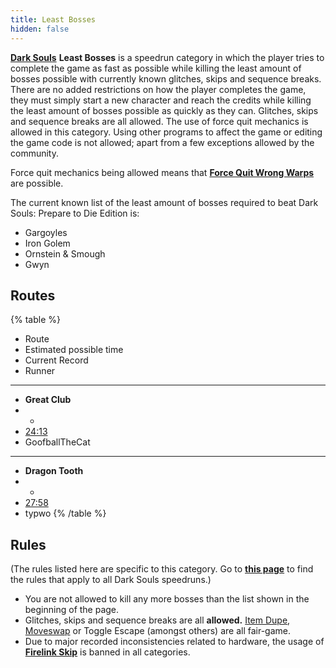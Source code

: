 ```yaml
---
title: Least Bosses
hidden: false
---
```

[**Dark Souls**](/darksouls)        **Least Bosses** is a speedrun category in which the player tries to complete the game as fast as possible while killing the least amount of bosses possible with currently known glitches, skips and sequence breaks. There are no added restrictions on how the player completes the game, they must simply start a new character and reach the credits while killing the least amount of bosses possible as quickly as they can. Glitches, skips and sequence breaks are all allowed. The use of force quit mechanics is allowed in this category. Using other programs to affect the game or editing the game code is not allowed; apart from a few exceptions allowed by the community.

Force quit mechanics being allowed means that [**Force Quit Wrong Warps**](/darksouls/wrong-warp) are possible.

The current known list of the least amount of bosses required to beat Dark Souls: Prepare to Die Edition is:

- Gargoyles
- Iron Golem
- Ornstein & Smough
- Gwyn

## Routes

{% table %}
- Route
- Estimated possible time
- Current Record
- Runner
---
- **Great Club**
- -
- [24:13](https://www.youtube.com/watch?v=JWjOV7aK8u0)
- GoofballTheCat
---
- **Dragon Tooth**
- -
- [27:58](https://www.twitch.tv/videos/337059630)
- typwo
{% /table %}

## Rules

(The rules listed here are specific to this category. Go to [**this page**](/darksouls#rules) to find the rules that apply to all Dark Souls speedruns.)

- You are not allowed to kill any more bosses than the list shown in the beginning of the page.
- Glitches, skips and sequence breaks are all **allowed.**  [Item Dupe](/darksouls/item-dupe), [Moveswap](/darksouls/moveswap) or Toggle Escape (amongst others) are all fair-game.
- Due to major recorded inconsistencies related to hardware, the usage of [**Firelink Skip**](/darksouls/firelink-skip) is banned in all categories.
